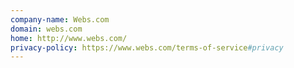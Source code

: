 ```yaml
---
company-name: Webs.com
domain: webs.com
home: http://www.webs.com/
privacy-policy: https://www.webs.com/terms-of-service#privacy
---
```





